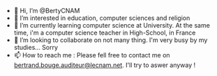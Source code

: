 - 👋 Hi, I’m @BertyCNAM
- 👀 I’m interested in education, computer sciences and religion
- 🌱 I’m currently learning computer science at University. At the same time, i'm a computer science teacher in High-School, in France
- 💞️ I’m looking to collaborate on not many thing. I'm very busy by my studies... Sorry
- 📫 How to reach me : Please fell free to contact me on bertrand.bouge.auditeur@lecnam.net. I'll try to aswer anyway !

<!---
BertyCNAM/BertyCNAM is a ✨ special ✨ repository because its `README.md` (this file) appears on your GitHub profile.
You can click the Preview link to take a look at your changes.
--->
